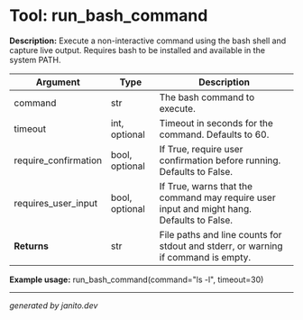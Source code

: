 # Tool: run_bash_command

**Description:**
Execute a non-interactive command using the bash shell and capture live output. Requires bash to be installed and available in the system PATH.

| Argument   | Type | Description |
|------------|------|-------------|
| command    | str  | The bash command to execute. |
| timeout    | int, optional | Timeout in seconds for the command. Defaults to 60. |
| require_confirmation | bool, optional | If True, require user confirmation before running. Defaults to False. |
| requires_user_input | bool, optional | If True, warns that the command may require user input and might hang. Defaults to False. |
| **Returns**| str  | File paths and line counts for stdout and stderr, or warning if command is empty. |

**Example usage:**
run_bash_command(command="ls -l", timeout=30)

---
_generated by janito.dev_